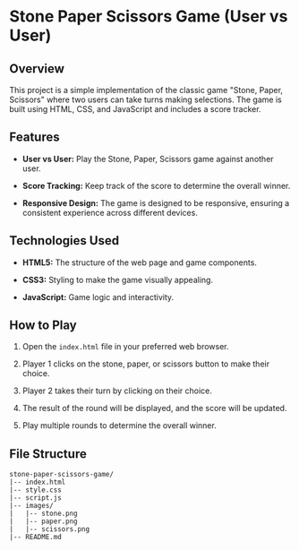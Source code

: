 # Stone Paper Scissors Game (User vs User)

## Overview

This project is a simple implementation of the classic game "Stone, Paper, Scissors" where two users can take turns making selections. The game is built using HTML, CSS, and JavaScript and includes a score tracker.

## Features

- **User vs User:** Play the Stone, Paper, Scissors game against another user.

- **Score Tracking:** Keep track of the score to determine the overall winner.

- **Responsive Design:** The game is designed to be responsive, ensuring a consistent experience across different devices.

## Technologies Used

- **HTML5:** The structure of the web page and game components.

- **CSS3:** Styling to make the game visually appealing.

- **JavaScript:** Game logic and interactivity.

## How to Play

1. Open the `index.html` file in your preferred web browser.

2. Player 1 clicks on the stone, paper, or scissors button to make their choice.

3. Player 2 takes their turn by clicking on their choice.

4. The result of the round will be displayed, and the score will be updated.

5. Play multiple rounds to determine the overall winner.

## File Structure

```plaintext
stone-paper-scissors-game/
|-- index.html
|-- style.css
|-- script.js
|-- images/
|   |-- stone.png
|   |-- paper.png
|   |-- scissors.png
|-- README.md
